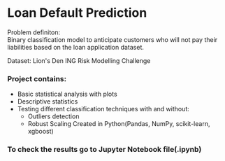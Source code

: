 # Loan Default Prediction
Problem definiton:  
Binary classification model to anticipate customers who will not pay their liabilities based on the loan application dataset.  
  
Dataset: Lion's Den ING Risk Modelling Challenge

### Project contains:
- Basic statistical analysis with plots
- Descriptive statistics
- Testing different classification techniques with and without:
    - Outliers detection
    - Robust Scaling
Created in Python(Pandas, NumPy, scikit-learn, xgboost)  
### To check the results go to Jupyter Notebook file(.ipynb)